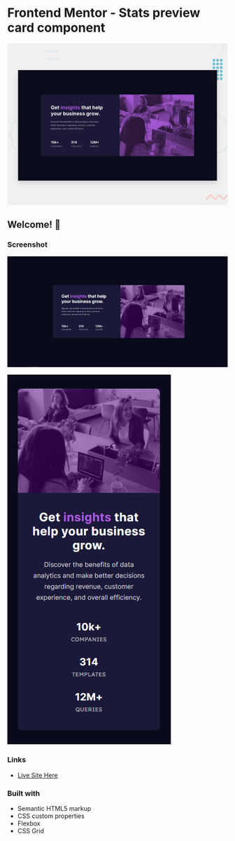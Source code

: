 # Frontend Mentor - Stats preview card component

![Design preview for the Stats preview card component coding challenge](./design/desktop-preview.jpg)

## Welcome! 👋

### Screenshot

![](./images/screenshot-desktop.PNG)

![](./images/screenshot-mobile.PNG)

### Links

- [Live Site Here](https://master--dainty-jalebi-ec3e73.netlify.app/)

### Built with

- Semantic HTML5 markup
- CSS custom properties
- Flexbox
- CSS Grid
